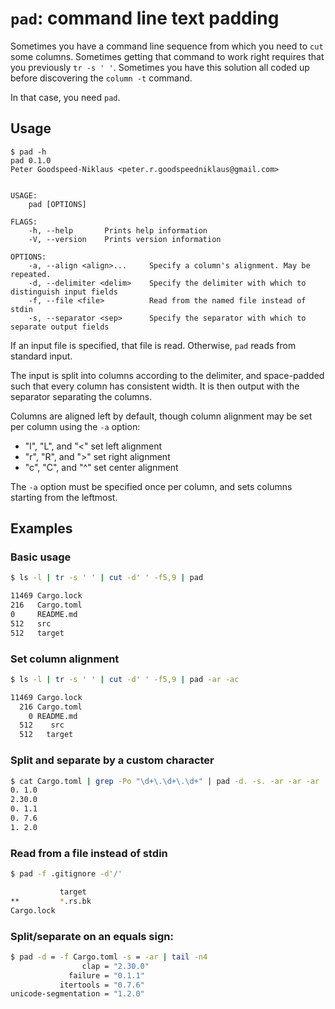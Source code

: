 # `pad`: command line text padding

Sometimes you have a command line sequence from which you need to `cut` some columns. Sometimes getting that command to work right requires that you previously `tr -s ' '`. Sometimes you have this solution all coded up before discovering the `column -t` command.

In that case, you need `pad`.

## Usage

```text
$ pad -h
pad 0.1.0
Peter Goodspeed-Niklaus <peter.r.goodspeedniklaus@gmail.com>


USAGE:
    pad [OPTIONS]

FLAGS:
    -h, --help       Prints help information
    -V, --version    Prints version information

OPTIONS:
    -a, --align <align>...     Specify a column's alignment. May be repeated.
    -d, --delimiter <delim>    Specify the delimiter with which to distinguish input fields
    -f, --file <file>          Read from the named file instead of stdin
    -s, --separator <sep>      Specify the separator with which to separate output fields
```

If an input file is specified, that file is read. Otherwise, `pad` reads from standard input.

The input is split into columns according to the delimiter, and space-padded such that every column has consistent width. It is then output with the separator separating the columns.

Columns are aligned left by default, though column alignment may be set per column using the `-a` option:

- "l", "L", and "<" set left alignment
- "r", "R", and ">" set right alignment
- "c", "C", and "^" set center alignment

The `-a` option must be specified once per column, and sets columns starting from the leftmost.

## Examples

### Basic usage

```sh
$ ls -l | tr -s ' ' | cut -d' ' -f5,9 | pad

11469 Cargo.lock
216   Cargo.toml
0     README.md
512   src
512   target
```

### Set column alignment

```sh
$ ls -l | tr -s ' ' | cut -d' ' -f5,9 | pad -ar -ac

11469 Cargo.lock
  216 Cargo.toml
    0 README.md
  512    src
  512   target
```

### Split and separate by a custom character

```sh
$ cat Cargo.toml | grep -Po "\d+\.\d+\.\d+" | pad -d. -s. -ar -ar -ar
0. 1.0
2.30.0
0. 1.1
0. 7.6
1. 2.0
```

### Read from a file instead of stdin

```sh
$ pad -f .gitignore -d'/'

           target
**         *.rs.bk
Cargo.lock
```

### Split/separate on an equals sign:

```sh
$ pad -d = -f Cargo.toml -s = -ar | tail -n4
                clap = "2.30.0"
             failure = "0.1.1"
           itertools = "0.7.6"
unicode-segmentation = "1.2.0"
```